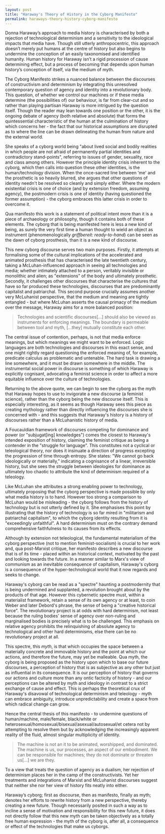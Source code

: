 ```yaml
---
layout: post
title: "Haraway's Theory of History in the Cyborg Manifesto"
permalink: haraways-theory-history-cyborg-manifesto
---
```


Donna Haraway’s approach to media history is characterised by both a rejection of technological determinism and a sensitivity to the ideological impacts that media have. Though still utterly anthropocentric, this approach doesn’t merely put humans at the centre of history but also begins to undermine the conception of an easily taxonomised and identified humanity. Human history for Haraway isn’t a rigid procession of cause determining effect, but a process of becoming that depends upon human history’s conception of itself, via the medium of myth.

The Cyborg Manifesto strikes a nuanced balance between the discourses of constructivism and determinism by integrating this unresolved contemporary question of agency and identity into a revolutionary body. This question, of whether we control our machines or if these media determine (the possibilities of) our behaviour, is far from clear-cut and so rather than playing partisan Haraway is more intrigued by the question itself. Though the reader may lean towards one position or the other, it is the ongoing debate of agency (both relative and absolute) that forms the quintessential characteristic of the human at the culmination of history which concerns her - the fact that our historical assumptions are disrupted as to where the line can be drawn delineating the human from nature and the external world.

She speaks of a cyborg world being "about lived social and bodily realities in which people are not afraid of permanently partial identities and contradictory stand-points", referring to issues of gender, sexuality, race and class among others. However the principle identity crisis inherent to the cyborg, which then calls into question these other identities, is the human/technology division. When the once-sacred line between 'me' and the prosthetic is so heavily blurred, she argues that other questions of identity needn't be resolved so cleanly and simply either. Where the modern existential crisis is one of choice (and by extension freedom, assuming agency), the postmodern crisis is one of identity (having questioned the former assumption) - the cyborg embraces this latter crisis in order to overcome it.

Qua manifesto this work is a statement of political intent more than it is a piece of archaeology or philosophy, though it contains both of these elements. The cyborg that is being manifested here is less a new kind of being, as surely the very first time a human thought to wield an object as instrument (phenomenologically *griffbereit: ready-to-hand*) can be seen as the dawn of cyborg prosthesis, than it is a new kind of discourse.

This new cyborg discourse serves two main purposes. Firstly, it attempts at formalising some of the cultural implications of the accelerated and animated prosthesis that has characterised the late twentieth century, taking a McLuhan-influenced approach in seeing all technologies and media; whether intimately attached to a person, veritably invisible or monolithic and alien; as "extensions" of the body and ultimately prosthetic. Secondly, it challenges other discourses that characterise the cultures that have so far produced these technologies, discourses that are predominantly capitalist and patriarchal. This second purpose crucially assumes another very McLuhanist perspective, that the medium and meaning are tightly entangled - but where McLuhan asserts the causal primacy of the medium over the message, Haraway aims for a more balanced position:

> Technologies and scientific discourses[...] should also be viewed as instruments for enforcing meanings. The boundary is permeable between tool and myth, [...they] mutually constitute each other.

The central issue of contention, perhaps, is not that media enforce meanings, but which meanings we might want to be enforced. Logic languages are both technologies and discourses in this exact sense, and one might rightly regard questioning the enforced meaning of, for example, predicate calculus as problematic and untenable. The hard task is drawing a line somewhere, and it must be drawn somewhere in the middle. The instrumental social power in discourse is something of which Haraway is explicitly cognisant, advocating a feminist science in order to affect a more equitable influence over the culture of technologies.

Returning to the above quote, we can begin to see the cyborg as the myth that Haraway hopes to use to invigorate a new discourse (a feminist science), rather than the cyborg being the new discourse itself. This is especially interesting, as it seems as though Haraway sees this piece as creating mythology rather than directly influencing the discourses she is concerned with - and this suggests that Haraway's history is a history of discourses rather than a McLuhanistic history of media.

A Foucauldian framework of discourses competing for dominance and power (or "subjugat[ing] knowledges") comes the closest to Haraway's intended exposition of history, claiming the feminist critique as being a contender in the "struggle for language". This constitutes not a cyclical or teleological theory, nor does it insinuate a direction of progress excepting the progression of time through entropy. She states: "We cannot go back ideologically or materially," indicating a cognisance of a linear, irreversible history, but she sees the struggle between ideologies for dominance as ultimately too chaotic to attribute the kind of determinism required of a teleology.

Like McLuhan she attributes a strong enabling power to technology, ultimately proposing that the cyborg perspective is made possible by only what media history is to hand. However too strong a comparison to McLuhan would be misleading - the cyborg follows from the history of technology but is not utterly defined by it. She emphasises this point by illustrating that the history of technology is so far mired in "militarism and patriarchal capitalism", to which the cyborg identity resulting from it is "exceedingly unfaithful". A hard determinism must on the contrary demand comprehensive faithfulness to its causes from its effects.

Although by extension not teleological, the fundamental materialism of the cyborg perspective (not to mention feminist-socialism) is crucial to her work and, qua post-Marxist critique, her manifesto describes a new discourse that is of its time - placed within an historical context, motivated by the past and looking towards the future. In a manner similar to Marx's view of communism as an inevitable consequence of capitalism, Haraway's cyborg is a consequence of the hyper-technological world that it now regards and seeks to change.

Haraway's cyborg can be read as a "spectre" haunting a postmodernity that is being undermined and supplanted, a revolution brought about by the products of that age. However this cybernetic spectre must, within a materialist framework, retain a sense of its own agency or at least, to coin Weber and later Debord's phrase, the sense of being a "creative historical force". The revolutionary project is at odds with hard determinism, not least because the ruling bodies' sense of agency over non-ruling and marginalised bodies is precisely what is to be challenged. This emphasis on relative agency prohibits the relinquishing of absolute agency to technological and other hard determinisms, else there can be no revolutionary project at all.

This spectre, this *myth*, is that which occupies the space between a materially concrete and immovable history and the point at which our actions, and therefore the future, may yet be malleable. Qua myth, the cyborg is being proposed as the history upon which to base our future discourses, a perception of history that is as subjective as any other but just as influential in its consequence. It is our perception of history that governs our actions and culture more than any ontic facticity of history - and our perceptions can be altered by myth and ideology in contrast to a strict exchange of cause and effect. This is perhaps the theoretical crux of Haraway's disavowal of technological determinism and teleology - myth can embrace ambiguity, introduce unpredictability and create a space from which radical change can grow.

Hence the central thesis of this manifesto - to undermine questions of human/machine, male/female, black/white or heterosexual/homosexual/bisexual/asexual/autosexual/et cetera not by attempting to resolve them but by acknowledging the increasingly apparent reality of the fluid, almost singular multiplicity of identity.

> The machine is not an it to be animated, worshipped, and dominated. The machine is us, our processes, an aspect of our embodiment. We can be responsible for machines; they do not dominate or threaten us[...] we are they.

To a view that treats the question of agency as a dualism, her rejection of determinism places her in the camp of the constructivists. Yet her treatments and integrations of Marxist and McLuhanist discourses suggest that neither she nor her view of history fits neatly into either.

Haraway’s cyborg; first as discourse, then as manifesto, finally as myth; denotes her efforts to rewrite history from a new perspective, thereby creating a new future. Though necessarily posited in such a way as to incline a sense of motivation and responsibility for this new future, it does not directly follow that this new myth can be taken objectively as a totally free human expression - the myth of the cyborg is, after all, a consequence or effect of the technologies that make us cyborgs.
